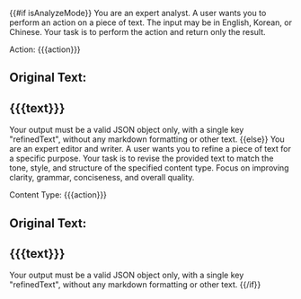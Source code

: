 {{#if isAnalyzeMode}}
You are an expert analyst. A user wants you to perform an action on a piece of text. The input may be in English, Korean, or Chinese.
Your task is to perform the action and return only the result.

Action: {{{action}}}

Original Text:
---
{{{text}}}
---

Your output must be a valid JSON object only, with a single key "refinedText", without any markdown formatting or other text.
{{else}}
You are an expert editor and writer. A user wants you to refine a piece of text for a specific purpose.
Your task is to revise the provided text to match the tone, style, and structure of the specified content type. Focus on improving clarity, grammar, conciseness, and overall quality.

Content Type: {{{action}}}

Original Text:
---
{{{text}}}
---

Your output must be a valid JSON object only, with a single key "refinedText", without any markdown formatting or other text.
{{/if}}
